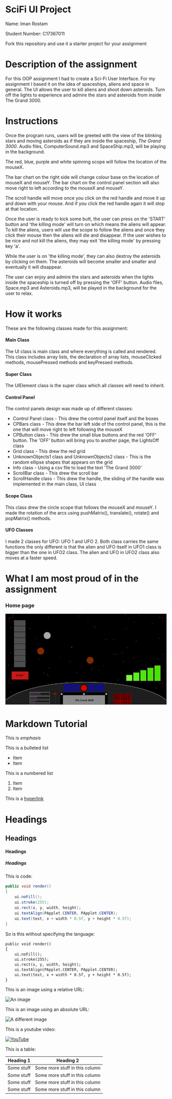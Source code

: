 # SciFi UI Project

Name: Iman Rostam

Student Number: C17367011

Fork this repository and use it a starter project for your assignment

# Description of the assignment
For this OOP assignment I had to create a Sci-Fi User Interface. For my assignment I based it on the idea of spaceships, aliens and space in general. The UI allows the user to kill aliens and shoot down asteroids. Turn off the lights to experience and admire the stars and asteroids from inside The Grand 3000. 

# Instructions
Once the program runs, users will be greeted with the view of the blinking stars and moving asteroids as if they are inside the spaceship, *The Grand 3000*. Audio files, ComputerSound.mp3 and SpaceShip.mp3, will be playing in the background. 

The red, blue, purple and white spinning scope will follow the location of the mouseX. 

The bar chart on the right side will change colour base on the location of mouseX and mouseY. The bar chart on the control panel section will also move right to left according to the mouseX and mouseY. 

The scroll handle will move once you click on the red handle and move it up and down with your mouse. And if you click the red handle again it will stop at that location. 

Once the user is ready to kick some butt, the user can press on the 'START' button and 'the killing mode' will turn on which means the aliens will appear. To kill the aliens, users will use the scope to follow the aliens and once they click their mouse then the aliens will die and disappear. If the user wishes to be nice and not kill the aliens, they may exit 'the killing mode' by pressing key 'a'. 

While the user is on 'the killing mode', they can also destroy the asteroids by clicking on them. The asteroids will become smaller and smaller and eventually it will disappear. 

The user can enjoy and admire the stars and asteroids when the lights inside the spaceship is turned off by pressing the 'OFF' button. Audio files, Space.mp3 and Asteroids.mp3, will be played in the background for the user to relax.

# How it works
These are the following classes made for this assignment:

#### Main Class 
The UI class is main class and where everything is called and rendered. This class includes array lists, the declaration of array lists, mouseClicked methods, mousePressed methods and keyPressed methods. 

#### Super Class
The UIElement class is the super class which all classes will need to inherit.

#### Control Panel
The control panels design was made up of different classes: 
- Control Panel class - This drew the control panel itself and the boxes
- CPBars class - This drew the bar left side of the control panel, this is the one that will move right to left following the mouseX
- CPButton class - This drew the small blue buttons and the red 'OFF' button. The 'OFF' button will bring you to another page, the LightsOff class
- Grid class - This drew the red grid
- UnknownObjects1 class and UnknownObjects2 class - This is the random ellipse shapes that appears on the grid
- Info class - Using a csv file to load the text 'The Grand 3000'
- ScrollBar class - This drew the scroll bar 
- ScrollHandle class - This drew the handle, the sliding of the handle was implemented in the main class, UI class

#### Scope Class
This class drew the circle scope that follows the mouseX and mouseY. I made the rotation of the arcs using pushMatrix(), translate(), rotate() and popMatrix() methods.

#### UFO Classes
I made 2 classes for UFO: UFO 1 and UFO 2. Both class carries the same functions the only different is that the alien and UFO itself in UFO1 class is bigger than the one in UFO2 class. The alien and UFO in UFO2 class also moves at a faster speed.



# What I am most proud of in the assignment


### Home page
![An image](images/Home.png)

# Markdown Tutorial

This is *emphasis*

This is a bulleted list

- Item
- Item

This is a numbered list

1. Item
1. Item

This is a [hyperlink](http://bryanduggan.org)

# Headings
## Headings
#### Headings
##### Headings

This is code:

```Java
public void render()
{
	ui.noFill();
	ui.stroke(255);
	ui.rect(x, y, width, height);
	ui.textAlign(PApplet.CENTER, PApplet.CENTER);
	ui.text(text, x + width * 0.5f, y + height * 0.5f);
}
```

So is this without specifying the language:

```
public void render()
{
	ui.noFill();
	ui.stroke(255);
	ui.rect(x, y, width, height);
	ui.textAlign(PApplet.CENTER, PApplet.CENTER);
	ui.text(text, x + width * 0.5f, y + height * 0.5f);
}
```

This is an image using a relative URL:

![An image](images/p8.png)

This is an image using an absolute URL:

![A different image](https://bryanduggandotorg.files.wordpress.com/2019/02/infinite-forms-00045.png?w=595&h=&zoom=2)

This is a youtube video:

[![YouTube](http://img.youtube.com/vi/J2kHSSFA4NU/0.jpg)](https://www.youtube.com/watch?v=J2kHSSFA4NU)

This is a table:

| Heading 1 | Heading 2 |
|-----------|-----------|
|Some stuff | Some more stuff in this column |
|Some stuff | Some more stuff in this column |
|Some stuff | Some more stuff in this column |
|Some stuff | Some more stuff in this column |

